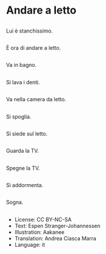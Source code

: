 # Andare a letto

##
Lui è stanchissimo.

##
È ora di andare a letto.

##
Va in bagno.

##
Si lava i denti.

##
Va nella camera da letto.

##
Si spoglia.

##
Si siede sul letto.

##
Guarda la TV.

##
Spegne la TV.

##
Si addormenta.

##
Sogna.

##
* License: CC BY-NC-SA
* Text: Espen Stranger-Johannessen
* Illustration: Aakanee
* Translation: Andrea Ciasca Marra
* Language: it
